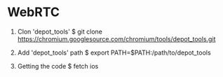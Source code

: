# WebRTC

1. Clon 'depot_tools'
  $ git clone https://chromium.googlesource.com/chromium/tools/depot_tools.git

2. Add 'depot_tools' path
  $ export PATH=$PATH:/path/to/depot_tools

3. Getting the code
  $ fetch ios

